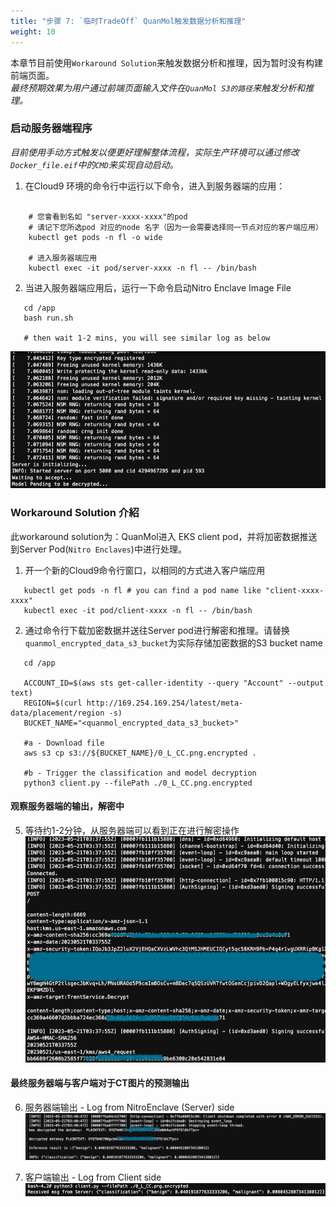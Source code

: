 ```yaml
---
title: "步骤 7: `临时TradeOff` QuanMol触发数据分析和推理"
weight: 10
---
```

本章节目前使用`Workaround Solution`来触发数据分析和推理，因为暂时没有构建前端页面。<br />
*最终预期效果为用户通过前端页面输入文件在`QuanMol S3的路径`来触发分析和推理。*

### 启动服务器端程序

*目前使用手动方式触发以便更好理解整体流程，实际生产环境可以通过修改`Docker_file.eif`中的`CMD`来实现自动启动。*

1. 在Cloud9 环境的命令行中运行以下命令，进入到服务器端的应用：

```shell

    # 您會看到名如 "server-xxxx-xxxx"的pod
    # 请记下您所选pod 对应的node 名字（因为一会需要选择同一节点对应的客户端应用）
    kubectl get pods -n fl -o wide 
    
    # 进入服务器端应用
    kubectl exec -it pod/server-xxxx -n fl -- /bin/bash
```

2. 当进入服务器端应用后，运行一下命令启动Nitro Enclave Image File

```shell
   cd /app
   bash run.sh
   
   # then wait 1-2 mins, you will see similar log as below
```

![server-side-log](/static/industryscenario-server-pod-initializing.png)

### Workaround Solution 介紹

此workaround solution为：QuanMol进入 EKS client pod，并将加密数据推送到Server Pod(`Nitro Enclaves`)中进行处理。

1. 开一个新的Cloud9命令行窗口，以相同的方式进入客户端应用

```shell
   kubectl get pods -n fl # you can find a pod name like "client-xxxx-xxxx"
   kubectl exec -it pod/client-xxxx -n fl -- /bin/bash
```

2. 通过命令行下载加密数据并送往Server pod进行解密和推理。请替换`quanmol_encrypted_data_s3_bucket`为实际存储加密数据的S3 bucket name<br />

```shell
   cd /app
   
   ACCOUNT_ID=$(aws sts get-caller-identity --query "Account" --output text)
   REGION=$(curl http://169.254.169.254/latest/meta-data/placement/region -s)
   BUCKET_NAME="<quanmol_encrypted_data_s3_bucket>"
   
   #a - Download file
   aws s3 cp s3://${BUCKET_NAME}/0_L_CC.png.encrypted .
    
   #b - Trigger the classification and model decryption
   python3 client.py --filePath ./0_L_CC.png.encrypted
```

#### 观察服务器端的输出，解密中

5. 等待约1-2分钟，从服务器端可以看到正在进行解密操作 <br />
   ![server-pod-decrypting-log.png](/static/industryscenario-server-pod-decrypting-log.png)

#### 最终服务器端与客户端对于CT图片的预测输出

6. 服务器端输出 - Log from NitroEnclave (Server) side <br />
   ![server-side-log](/static/industryscenario-server-pod-output.png)


7. 客户端输出 - Log from Client side <br />
   ![client-side-log](/static/industryscenario-client-pod-output.png)